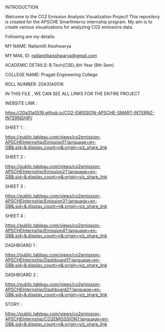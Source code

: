 INTRODUCTION

Welcome to the CO2 Emission Analysis Visualization Project! This repository is created for the APSCHE SmartInternz internship program. My aim is to create various visualizations for analyzing CO2 emissions data.

Following are my details:

MY NAME: Nallamilli Aisshwarya

MY MAIL ID: nallamilliaisshwarya@gmail.com

ACADEMIC DETAILS: B.Tech(CSE),4th Year (8th Sem)

COLLEGE NAME: Pragati Engineering College

ROLL NUMBER: 20A31A0516

IN THIS FILE , WE CAN SEE ALL LINKS FOR THE ENTIRE PROJECT

WEBSITE LINK :

https://20a31a0516.github.io/CO2-EMISSION-APSCHE-SMART-INTERNZ-INTERNSHIP/

SHEET 1 :

https://public.tableau.com/views/co2emission-APSCHEInternship/Emission1?:language=en-GB&:sid=&:display_count=n&:origin=viz_share_link

SHEET 2 :

https://public.tableau.com/views/co2emission-APSCHEInternship/Emission2?:language=en-GB&:sid=&:display_count=n&:origin=viz_share_link

SHEET 3 :

https://public.tableau.com/views/co2emission-APSCHEInternship/Emission3?:language=en-GB&:sid=&:display_count=n&:origin=viz_share_link

SHEET 4 :

https://public.tableau.com/views/co2emission-APSCHEInternship/Emission4?:language=en-GB&:sid=&:display_count=n&:origin=viz_share_link

DASHBOARD 1 :

https://public.tableau.com/views/co2emission-APSCHEInternship/Dashboard1?:language=en-GB&:sid=&:display_count=n&:origin=viz_share_link

DASHBOARD 2 :

https://public.tableau.com/views/co2emission-APSCHEInternship/Dashboard2?:language=en-GB&:sid=&:display_count=n&:origin=viz_share_link

STORY :

https://public.tableau.com/views/co2emission-APSCHEInternship/CO2EMISSSION?:language=en-GB&:sid=&:display_count=n&:origin=viz_share_link
